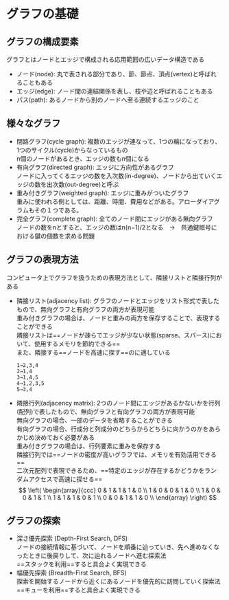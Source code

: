 # グラフの基礎

## グラフの構成要素

グラフとはノードとエッジで構成される応用範囲の広いデータ構造である
- ノード(node): 丸で表される部分であり、節、節点、頂点(vertex)と呼ばれることもある
- エッジ(edge): ノード間の連結関係を表し、枝や辺と呼ばれることもある
- パス(path): あるノードから別のノードへ至る連続するエッジのこと

## 様々なグラフ

- 閉路グラフ(cycle graph): 複数のエッジが連なって、1つの輪になっており、1つのサイクル(cycle)からなっているもの  
    n個のノードがあるとき、エッジの数もn個になる
- 有向グラフ(directed graph): エッジに方向性があるグラフ  
    ノードに入ってくるエッジの数を入次数(in-degree)、ノードから出ていくエッジの数を出次数(out-degree)と呼ぶ
- 重み付きグラフ(weighted graph): エッジに重みがついたグラフ  
    重みに使われる例としては、距離、時間、費用などがある。アローダイアグラムもその１つである。
- 完全グラフ(complete graph): 全てのノード間にエッジがある無向グラフ  
    ノードの数をnとすると、エッジの数はn(n−1)/2となる　→　共通鍵暗号における鍵の個数を求める問題

## グラフの表現方法

コンピュータ上でグラフを扱うための表現方法として、隣接リストと隣接行列がある
- 隣接リスト(adjacency list): グラフのノードとエッジをリスト形式で表したもので、無向グラフと有向グラフの両方が表現可能  
    重み付きグラフの場合は、ノードと重みの両方を保存することで、表現することができる  
    隣接リストは==ノードが疎らでエッジが少ない状態(sparse、スパース)において、使用するメモリを節約できる==  
    また、隣接する==ノードを高速に探す==のに適している
    ```plain
    1→2,3,4
    2→1,4
    3→1,4,5
    4→1,2,3,5
    5→3,4
    ```
- 隣接行列(adjacency matrix): 2つのノード間にエッジがあるかないかを行列(配列)で表したもので、無向グラフと有向グラフの両方が表現可能  
    無向グラフの場合、一部のデータを省略することができる  
    有向グラフの場合、行成分と列成分のどちらからどちらに向かうのかをあらかじめ決めておく必要がある  
    重み付きグラフの場合は、行列要素に重みを保存する  
    隣接行列では==ノードの密度が高いグラフでは、メモリを有効活用できる==  
    二次元配列で表現できるため、==特定のエッジが存在するかどうかをランダムアクセスで高速に探せる==
    $$
    \left(
        \begin{array}{ccc}
            0 & 1 & 1 & 1 & 0 \\
            1 & 0 & 0 & 1 & 0 \\
            1 & 0 & 0 & 1 & 1 \\
            1 & 1 & 1 & 0 & 1 \\
            0 & 0 & 1 & 1 & 0 \\
        \end{array}
    \right)
    $$

## グラフの探索

- 深さ優先探索 (Depth-First Search, DFS)  
    ノードの接続情報に基づいて、ノードを順番に辿っていき、先へ進めなくなったときに後戻りして、次に辿れるノードへ進む探索法  
    ==スタックを利用==すると具合よく実現できる
- 幅優先探索 (Breadth-First Search, BFS)  
    探索を開始するノードから近くにあるノードを優先的に訪問していく探索法  
    ==キューを利用==すると具合よく実現できる

